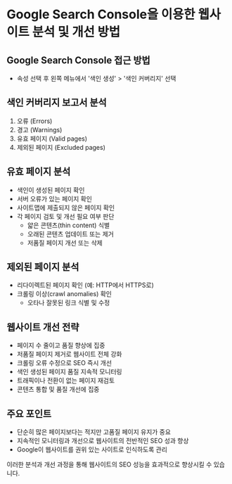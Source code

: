 # Google Search Console을 이용한 웹사이트 분석 및 개선 방법

## Google Search Console 접근 방법

- 속성 선택 후 왼쪽 메뉴에서 '색인 생성' > '색인 커버리지' 선택

## 색인 커버리지 보고서 분석

1. 오류 (Errors)
2. 경고 (Warnings)
3. 유효 페이지 (Valid pages)
4. 제외된 페이지 (Excluded pages)

## 유효 페이지 분석

- 색인이 생성된 페이지 확인
- 서버 오류가 있는 페이지 확인
- 사이트맵에 제출되지 않은 페이지 확인
- 각 페이지 검토 및 개선 필요 여부 판단
  - 얇은 콘텐츠(thin content) 식별
  - 오래된 콘텐츠 업데이트 또는 제거
  - 저품질 페이지 개선 또는 삭제

## 제외된 페이지 분석

- 리다이렉트된 페이지 확인 (예: HTTP에서 HTTPS로)
- 크롤링 이상(crawl anomalies) 확인
  - 오타나 잘못된 링크 식별 및 수정

## 웹사이트 개선 전략

- 페이지 수 줄이고 품질 향상에 집중
- 저품질 페이지 제거로 웹사이트 전체 강화
- 크롤링 오류 수정으로 SEO 즉시 개선
- 색인 생성된 페이지 품질 지속적 모니터링
- 트래픽이나 전환이 없는 페이지 재검토
- 콘텐츠 통합 및 품질 개선에 집중

## 주요 포인트

- 단순히 많은 페이지보다는 적지만 고품질 페이지 유지가 중요
- 지속적인 모니터링과 개선으로 웹사이트의 전반적인 SEO 성과 향상
- Google이 웹사이트를 권위 있는 사이트로 인식하도록 관리

이러한 분석과 개선 과정을 통해 웹사이트의 SEO 성능을 효과적으로 향상시킬 수 있습니다.
